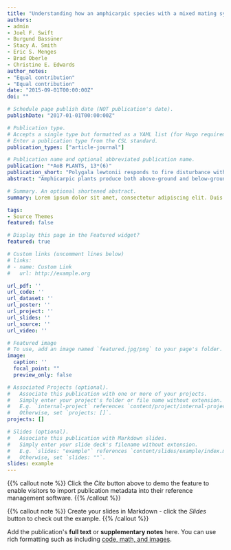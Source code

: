 ```yaml
---
title: "Understanding how an amphicarpic species with a mixed mating system responds to fire: a population genetic approach"
authors:
- admin
- Joel F. Swift
- Burgund Bassüner
- Stacy A. Smith
- Eric S. Menges
- Brad Oberle
- Christine E. Edwards
author_notes:
- "Equal contribution"
- "Equal contribution"
date: "2015-09-01T00:00:00Z"
doi: ""

# Schedule page publish date (NOT publication's date).
publishDate: "2017-01-01T00:00:00Z"

# Publication type.
# Accepts a single type but formatted as a YAML list (for Hugo requirements).
# Enter a publication type from the CSL standard.
publication_types: ["article-journal"]

# Publication name and optional abbreviated publication name.
publication: "*AoB PLANTS, 13*(6)"
publication_short: "Polygala lewtonii responds to fire disturbance with increased population structure and re-surfacing of rare alleles, likely from individuals originating from the seedbank"
abstract: "Amphicarpic plants produce both above-ground and below-ground seeds. Because below-ground seeds are protected in the soil and may maintain viability when above-ground conditions are stressful, they were proposed as an adaptation to recolonize a site after disturbance. However, whether below-ground seeds are the main colonizers after a disturbance remains unknown. Our goal was to understand whether recolonization by an amphicarpic species after fire was accomplished primarily through germination of seeds produced above-ground or below-ground. We investigated Polygala lewtonii, an amphicarpic, perennial species endemic to fire-prone Florida sandhill and scrub, where fire kills plants but subsequently increases recruitment and population sizes. Polygala lewtonii produces three flower types: above-ground chasmogamous flowers and above-ground and below-ground cleistogamous flowers, with previous research demonstrating chasmogamous flowers produce a much greater proportion of seeds than cleistogamous flowers. We quantified outcrossing in seeds produced by chasmogamous flowers to determine whether it differed from the 100 % self-fertilized below-ground seeds. Approximately 25 % of seeds from chasmogamous flowers showed evidence of cross-pollination. Assuming that chasmogamous flowers produce the majority of the above-ground seeds, as was shown previously, this indicates it is possible to differentiate between germination by above-ground versus below-ground seeds in post-fire colonization. We next compared genetic diversity, admixture, inbreeding and population genetic structure pre- and post-fire. If fire promoted germination of chasmogamous seeds, heterozygosity and admixture would increase, and genetic structure and inbreeding would decrease. Instead, inbreeding and genetic structure increased and admixture decreased, suggesting that the below-ground selfed seeds (with limited dispersal ability) increased their contribution to the population after fire, possibly because fire reduced above-ground seed viability. Additionally, new alleles not found previously in range-wide analyses emerged from the seed bank post-fire. These results suggest that amphicarpy is a powerful adaptation to preserve genetic variation, maintain adaptive potential and promote rapid post-fire colonization."

# Summary. An optional shortened abstract.
summary: Lorem ipsum dolor sit amet, consectetur adipiscing elit. Duis posuere tellus ac convallis placerat. Proin tincidunt magna sed ex sollicitudin condimentum.

tags:
- Source Themes
featured: false

# Display this page in the Featured widget?
featured: true

# Custom links (uncomment lines below)
# links:
# - name: Custom Link
#   url: http://example.org

url_pdf: ''
url_code: ''
url_dataset: ''
url_poster: ''
url_project: ''
url_slides: ''
url_source: ''
url_video: ''

# Featured image
# To use, add an image named `featured.jpg/png` to your page's folder. 
image:
  caption: ''
  focal_point: ""
  preview_only: false

# Associated Projects (optional).
#   Associate this publication with one or more of your projects.
#   Simply enter your project's folder or file name without extension.
#   E.g. `internal-project` references `content/project/internal-project/index.md`.
#   Otherwise, set `projects: []`.
projects: []

# Slides (optional).
#   Associate this publication with Markdown slides.
#   Simply enter your slide deck's filename without extension.
#   E.g. `slides: "example"` references `content/slides/example/index.md`.
#   Otherwise, set `slides: ""`.
slides: example
---
```


{{% callout note %}}
Click the *Cite* button above to demo the feature to enable visitors to import publication metadata into their reference management software.
{{% /callout %}}

{{% callout note %}}
Create your slides in Markdown - click the *Slides* button to check out the example.
{{% /callout %}}

Add the publication's **full text** or **supplementary notes** here. You can use rich formatting such as including [code, math, and images](https://docs.hugoblox.com/content/writing-markdown-latex/).
